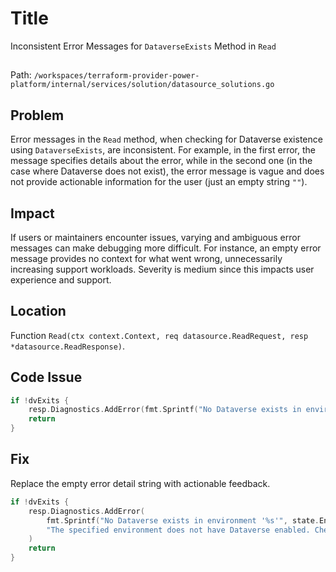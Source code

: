 # Title

Inconsistent Error Messages for `DataverseExists` Method in `Read`

##

Path: `/workspaces/terraform-provider-power-platform/internal/services/solution/datasource_solutions.go`

## Problem

Error messages in the `Read` method, when checking for Dataverse existence using `DataverseExists`, are inconsistent. For example, in the first error, the message specifies details about the error, while in the second one (in the case where Dataverse does not exist), the error message is vague and does not provide actionable information for the user (just an empty string `""`).

## Impact

If users or maintainers encounter issues, varying and ambiguous error messages can make debugging more difficult. For instance, an empty error message provides no context for what went wrong, unnecessarily increasing support workloads. Severity is medium since this impacts user experience and support.

## Location

Function `Read(ctx context.Context, req datasource.ReadRequest, resp *datasource.ReadResponse)`.

## Code Issue

```go
if !dvExits {
    resp.Diagnostics.AddError(fmt.Sprintf("No Dataverse exists in environment '%s'", state.EnvironmentId.ValueString()), "")
    return
}
```

## Fix

Replace the empty error detail string with actionable feedback.

```go
if !dvExits {
    resp.Diagnostics.AddError(
        fmt.Sprintf("No Dataverse exists in environment '%s'", state.EnvironmentId.ValueString()),
        "The specified environment does not have Dataverse enabled. Check your environment ID and ensure it is configured for Dataverse.",
    )
    return
}
```